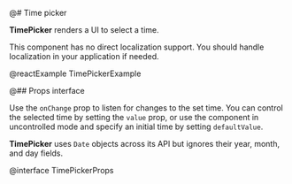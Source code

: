 @# Time picker

**TimePicker** renders a UI to select a time.

This component has no direct localization support. You should handle localization in your application if needed.

@reactExample TimePickerExample

@## Props interface

Use the `onChange` prop to listen for changes to the set time. You can control the selected time by setting the
`value` prop, or use the component in uncontrolled mode and specify an initial time by setting `defaultValue`.

**TimePicker** uses `Date` objects across its API but ignores their year, month, and day fields.

@interface TimePickerProps
